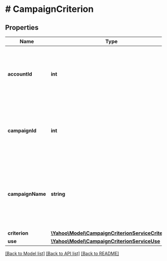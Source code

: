 # # CampaignCriterion

## Properties

Name | Type | Description | Notes
------------ | ------------- | ------------- | -------------
**accountId** | **int** | &lt;div lang&#x3D;\&quot;ja\&quot;&gt;アカウントIDです。&lt;br&gt;ADD時およびREMOVE時、このフィールドは必須です。&lt;/div&gt;&lt;div lang&#x3D;\&quot;en\&quot;&gt;Account ID.&lt;br&gt;This field is required in ADD and REMOVE operation. &lt;/div&gt; | [optional] 
**campaignId** | **int** | &lt;div lang&#x3D;\&quot;ja\&quot;&gt;キャンペーンIDです。&lt;br&gt;ADD時およびREMOVE時、このフィールドは必須です。&lt;/div&gt;&lt;div lang&#x3D;\&quot;en\&quot;&gt;Campaign ID.&lt;br&gt;This field is required in ADD and REMOVE operation. &lt;/div&gt; | [optional] 
**campaignName** | **string** | &lt;div lang&#x3D;\&quot;ja\&quot;&gt;キャンペーン名です。&lt;br&gt;このフィールドは、レスポンスの際に返却されますが、リクエストの際には無視されます。 &lt;/div&gt;&lt;div lang&#x3D;\&quot;en\&quot;&gt;Campaign name.&lt;br&gt;Although this field will be returned in the response, it will be ignored on input. &lt;/div&gt; | [optional] 
**criterion** | [**\Yahoo\Model\CampaignCriterionServiceCriterion**](CampaignCriterionServiceCriterion.md) |  | [optional] 
**use** | [**\Yahoo\Model\CampaignCriterionServiceUse**](CampaignCriterionServiceUse.md) |  | [optional] 

[[Back to Model list]](../../README.md#documentation-for-models) [[Back to API list]](../../README.md#documentation-for-api-endpoints) [[Back to README]](../../README.md)


